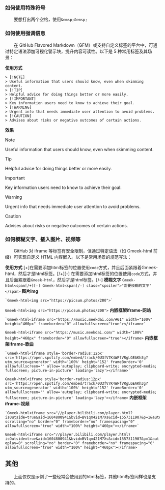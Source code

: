 ### 如何使用特殊符号
&emsp;&emsp;要想打出两个空格，使用```&emsp;&emsp;```

### 如何使用强调信息
&emsp;&emsp;在 GitHub Flavored Markdown（GFM）或支持自定义标签的平台中，可通过特定语法添加可视化警示块，提升内容可读性。以下是 5 种常用标签及其场景：

**使用方式**
```
> [!NOTE]
> Useful information that users should know, even when skimming content.
> [!TIP]
> Helpful advice for doing things better or more easily.
> [!IMPORTANT]
> Key information users need to know to achieve their goal.
> [!WARNING]
> Urgent info that needs immediate user attention to avoid problems.
> [!CAUTION]
> Advises about risks or negative outcomes of certain actions.
```
**效果**

> [!NOTE]
> Useful information that users should know, even when skimming content.

> [!TIP]
> Helpful advice for doing things better or more easily.

> [!IMPORTANT]
> Key information users need to know to achieve their goal.

> [!WARNING]
> Urgent info that needs immediate user attention to avoid problems.

> [!CAUTION]
> Advises about risks or negative outcomes of certain actions.


### 如何模糊文字、插入图片、视频等
&emsp;&emsp;GitHub 对 iframe 等标签有安全限制，但通过特定语法（如 Gmeek-html 前缀）可实现自定义 HTML 内容嵌入。以下是常用场景的规范写法：

**使用方式**
[+]在需要添加html标签的位置使用`code`方式，并且后面紧跟着Gmeek-html，然后才是html标签。[/+][-] 在需要添加html标签的位置使用`code`方式，并且后面紧跟着`Gmeek-html`，然后才是html标签。[/-]
**模糊文字**
 `Gmeek-html<span[/+][-] Gmeek-html<span[/-] class="spoiler">"需要模糊的文字"</span>`
**图片img**
```
`Gmeek-html<img src="https://picsum.photos/200">`
```
`Gmeek-html<img src="https://picsum.photos/200">`
**内嵌框架iframe-网站**
```
`Gmeek-html<iframe src="https://music.meekdai.com/#61" width="100%" height="460px" frameborder="0" allowfullscreen="true"></iframe>`
```
`Gmeek-html<iframe src="https://music.meekdai.com/" width="100%" height="460px" frameborder="0" allowfullscreen="true"></iframe>`
**内嵌框架iframe-歌曲**
```
`Gmeek-html<iframe style='border-radius:12px' src='https://open.spotify.com/embed/track/0U3fV7K4WFfVRgLGEAKh3g?utm_source=generator' width='100%' height='152' frameBorder='0' allowfullscreen='' allow='autoplay; clipboard-write; encrypted-media; fullscreen; picture-in-picture' loading='lazy'></iframe>`
```
`Gmeek-html<iframe style='border-radius:12px' src='https://open.spotify.com/embed/track/0U3fV7K4WFfVRgLGEAKh3g?utm_source=generator' width='100%' height='152' frameBorder='0' allowfullscreen='' allow='autoplay; clipboard-write; encrypted-media; fullscreen; picture-in-picture' loading='lazy'></iframe>`
**内嵌框架iframe-视频**
```
`Gmeek-html<iframe src="//player.bilibili.com/player.html?isOutside=true&aid=1604800941&bvid=BV1qm421M7Xs&cid=1557311907&p=1&autoplay=0" scrolling="no" border="0" frameborder="no" framespacing="0" allowfullscreen="true" width="100%" height="460px"></iframe>`
```
`Gmeek-html<iframe src="//player.bilibili.com/player.html?isOutside=true&aid=1604800941&bvid=BV1qm421M7Xs&cid=1557311907&p=1&autoplay=0" scrolling="no" border="0" frameborder="no" framespacing="0" allowfullscreen="true" width="100%" height="460px"></iframe>`
## 其他
&emsp;&emsp;上面仅仅是示例了一些经常会使用到的html标签，其他html标签同样也是支持的。
